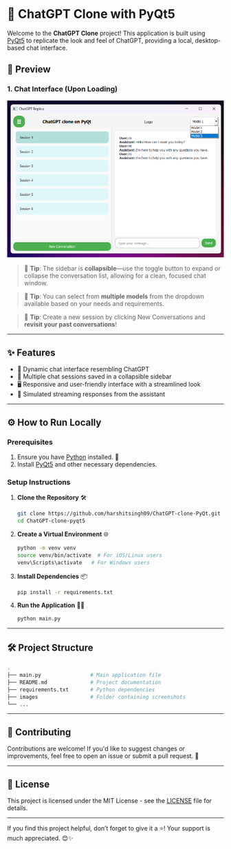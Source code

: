 # 🤖 ChatGPT Clone with PyQt5

Welcome to the **ChatGPT Clone** project! This application is built using [PyQt5](https://riverbankcomputing.com/software/pyqt/intro) to replicate the look and feel of ChatGPT, providing a local, desktop-based chat interface.

## 🚀 Preview

### 1. Chat Interface (Upon Loading)

![Chat Interface](images/image2.png)

> 📝 **Tip**: The sidebar is **collapsible**—use the toggle button to expand or collapse the conversation list, allowing for a clean, focused chat window.

> 📝 **Tip**: You can select from **multiple models** from the dropdown available based on your needs and requirements.

> 📝 **Tip**: Create a new session by clicking New Conversations and **revisit your past conversations**!

---

## ✨ Features

- 🧠 Dynamic chat interface resembling ChatGPT
- 📂 Multiple chat sessions saved in a collapsible sidebar
- 🖥️ Responsive and user-friendly interface with a streamlined look
- 💬 Simulated streaming responses from the assistant

---

## ⚙️ How to Run Locally

### Prerequisites

1. Ensure you have [Python](https://www.python.org/downloads/) installed. 🐍
2. Install [PyQt5](https://riverbankcomputing.com/software/pyqt/intro) and other necessary dependencies.

### Setup Instructions

1. **Clone the Repository** 🛠️

   ```bash
   git clone https://github.com/harshitsingh09/ChatGPT-clone-PyQt.git
   cd ChatGPT-clone-pyqt5
   ```

2. **Create a Virtual Environment** 🌐

   ```bash
   python -m venv venv
   source venv/bin/activate  # For iOS/Linux users
   venv\Scripts\activate   # For Windows users
   ```

3. **Install Dependencies** 📦

   ```bash
   pip install -r requirements.txt
   ```

4. **Run the Application** 🏃‍♂️
   ```bash
   python main.py
   ```

---

## 🛠️ Project Structure

```bash
.
├── main.py                # Main application file
├── README.md              # Project documentation
├── requirements.txt       # Python dependencies
├── images                 # Folder containing screenshots
└── ...
```

---

## 🤝 Contributing

Contributions are welcome! If you'd like to suggest changes or improvements, feel free to open an issue or submit a pull request. 🚀

---

## 📜 License

This project is licensed under the MIT License - see the [LICENSE](LICENSE) file for details.

---

If you find this project helpful, don’t forget to give it a ⭐️! Your support is much appreciated. 😊✨
